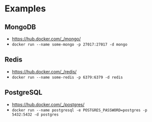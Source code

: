 # Examples

## MongoDB

- https://hub.docker.com/_/mongo/
- `docker run --name some-mongo -p 27017:27017 -d mongo`

## Redis

- https://hub.docker.com/_/redis/
- `docker run --name some-redis -p 6379:6379 -d redis`

## PostgreSQL

- https://hub.docker.com/_/postgres/
- `docker run --name postgresql -e POSTGRES_PASSWORD=postgres -p 5432:5432 -d postgres`
